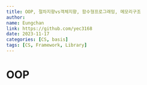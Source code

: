 ```yaml
---
title: OOP, 절차지향vs객체지향, 함수형프로그래밍, 메모리구조
author:
name: Eungchan
link: https://github.com/yec3168
date: 2023-11-17
categories: [CS, basis]
tags: [CS, Framework, Library]
---
```


# OOP